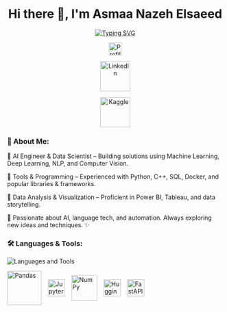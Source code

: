 <h1 align="center">Hi there 👋, I'm Asmaa Nazeh Elsaeed</h1>

<p align="center">
  <a href="https://github.com/DenverCoder1/readme-typing-svg">
    <img src="https://readme-typing-svg.herokuapp.com/?lines=AI%20Engineer;Data%20Scientist;Machine%20Learning%20%26%20Deep%20Learning;Always%20learning%20new%20things&center=true&width=500&height=50" alt="Typing SVG"/>
  </a>
</p>

<p align="center">
  <img src="https://komarev.com/ghpvc/?username=Asmaa-Nazeh&color=blue" height="30" alt="Profile views"/>
</p>

<p align="center"> <!-- LinkedIn -->
  <a href="https://www.linkedin.com/in/asmaa-nazeh">
    <img src="https://user-images.githubusercontent.com/88904952/234979284-68c11d7f-1acc-4f0c-ac78-044e1037d7b0.png" height="70" alt="LinkedIn"/>
  </a>
</p>

<p align="center"> <!-- Kaggle -->
  <a href="https://www.kaggle.com/asmaanazeh">
    <img src="https://www.kaggle.com/static/images/site-logo.svg" height="70" alt="Kaggle"/>
  </a>
</p>

<h3 align="left">💎 About Me:</h3>
<p align="left">🔹 AI Engineer & Data Scientist – Building solutions using Machine Learning, Deep Learning, NLP, and Computer Vision.</p>
<p align="left">🔹 Tools & Programming – Experienced with Python, C++, SQL, Docker, and popular libraries & frameworks.</p>
<p align="left">🔹 Data Analysis & Visualization – Proficient in Power BI, Tableau, and data storytelling.</p>
<p align="left">🔹 Passionate about AI, language tech, and automation. Always exploring new ideas and techniques. ✨</p>

<h3 align="left">🛠️ Languages & Tools:</h3>
<p align="left">
  <img src="https://skillicons.dev/icons?i=python,cpp,docker,git,vscode,linux,pytorch,tensorflow" alt="Languages and Tools"/>
</p>

<p align="left" style="display:flex; gap:15px; flex-wrap: wrap; align-items:center;">
  <img src="https://upload.wikimedia.org/wikipedia/commons/e/ed/Pandas_logo.svg" alt="Pandas" width="80" />
  <img src="https://upload.wikimedia.org/wikipedia/commons/3/38/Jupyter_logo.svg" alt="Jupyter" width="40" />
  <img src="https://upload.wikimedia.org/wikipedia/commons/3/31/NumPy_logo_2020.svg" alt="NumPy" width="60" />
  <img src="https://huggingface.co/front/assets/huggingface_logo-noborder.svg" alt="Hugging Face" width="40" />
  <img src="https://cdn.worldvectorlogo.com/logos/fastapi.svg" alt="FastAPI" width="40" />
</p>
